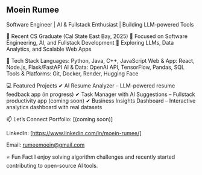 ## Moein Rumee

Software Engineer | AI & Fullstack Enthusiast | Building LLM-powered Tools

🔹 Recent CS Graduate (Cal State East Bay, 2025)
🔹 Focused on Software Engineering, AI, and Fullstack Development
🔹 Exploring LLMs, Data Analytics, and Scalable Web Apps

🚀 Tech Stack
Languages: Python, Java, C++, JavaScript
Web & App: React, Node.js, Flask/FastAPI
AI & Data: OpenAI API, TensorFlow, Pandas, SQL
Tools & Platforms: Git, Docker, Render, Hugging Face

💻 Featured Projects
✔ AI Resume Analyzer – LLM-powered resume feedback app (in progress)
✔ Task Manager with AI Suggestions – Fullstack productivity app (coming soon)
✔ Business Insights Dashboard – Interactive analytics dashboard with real datasets

📫 Let’s Connect
Portfolio: [(coming soon)]

LinkedIn: [https://www.linkedin.com/in/moein-rumee/]

Email: rumeemoein@gmail.com

⭐ Fun Fact
I enjoy solving algorithm challenges and recently started contributing to open-source AI tools.
